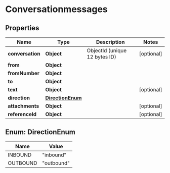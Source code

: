 

# Conversationmessages


## Properties

| Name | Type | Description | Notes |
|------------ | ------------- | ------------- | -------------|
|**conversation** | **Object** | ObjectId (unique 12 bytes ID) |  [optional] |
|**from** | **Object** |  |  |
|**fromNumber** | **Object** |  |  |
|**to** | **Object** |  |  |
|**text** | **Object** |  |  [optional] |
|**direction** | [**DirectionEnum**](#DirectionEnum) |  |  |
|**attachments** | **Object** |  |  [optional] |
|**referenceId** | **Object** |  |  [optional] |



## Enum: DirectionEnum

| Name | Value |
|---- | -----|
| INBOUND | &quot;inbound&quot; |
| OUTBOUND | &quot;outbound&quot; |



